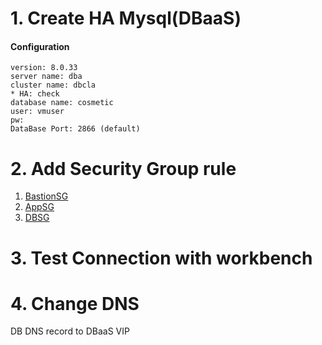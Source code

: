 # 1. Create HA Mysql(DBaaS) 
#### Configuration
```
version: 8.0.33
server name: dba
cluster name: dbcla
* HA: check
database name: cosmetic
user: vmuser
pw: 
DataBase Port: 2866 (default)
```
# 2. Add Security Group rule
1) [BastionSG](https://github.com/scp-cloudacademy/ce-advanced/raw/main/11/Bastion.xlsx)
2) [AppSG](https://github.com/scp-cloudacademy/ce-advanced/raw/main/11/app.xlsx)
3) [DBSG](https://github.com/scp-cloudacademy/ce-advanced/raw/main/11/db.xlsx)

# 3. Test Connection with workbench


# 4. Change DNS 
DB DNS record to DBaaS VIP 
